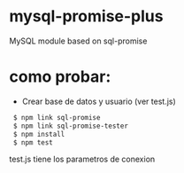 # mysql-promise-plus
MySQL module based on sql-promise

# como probar:
- Crear base de datos y usuario (ver test.js)

```sh
 $ npm link sql-promise
 $ npm link sql-promise-tester
 $ npm install
 $ npm test
```

test.js tiene los parametros de conexion